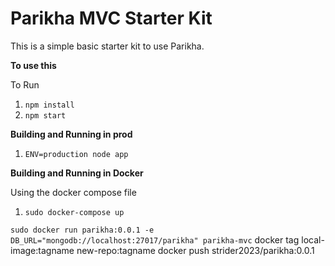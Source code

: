 # Parikha MVC Starter Kit

This is a simple basic starter kit to use Parikha.

**To use this**

To Run

1. `npm install`
2. `npm start`

**Building and Running in prod**

1. `ENV=production node app`

**Building and Running in Docker**

Using the docker compose file

1. `sudo docker-compose up`


`sudo docker run parikha:0.0.1 -e DB_URL="mongodb://localhost:27017/parikha" parikha-mvc`
docker tag local-image:tagname new-repo:tagname
docker push strider2023/parikha:0.0.1

